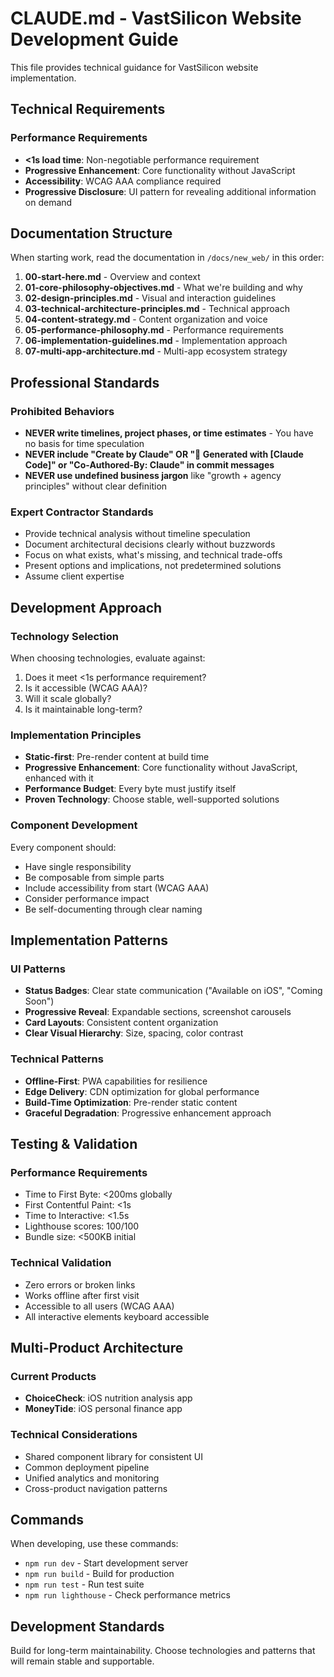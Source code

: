 # CLAUDE.md - VastSilicon Website Development Guide

This file provides technical guidance for VastSilicon website implementation.

## Technical Requirements

### Performance Requirements
- **<1s load time**: Non-negotiable performance requirement
- **Progressive Enhancement**: Core functionality without JavaScript
- **Accessibility**: WCAG AAA compliance required
- **Progressive Disclosure**: UI pattern for revealing additional information on demand

## Documentation Structure

When starting work, read the documentation in `/docs/new_web/` in this order:

1. **00-start-here.md** - Overview and context
2. **01-core-philosophy-objectives.md** - What we're building and why
4. **02-design-principles.md** - Visual and interaction guidelines
5. **03-technical-architecture-principles.md** - Technical approach
6. **04-content-strategy.md** - Content organization and voice
7. **05-performance-philosophy.md** - Performance requirements
8. **06-implementation-guidelines.md** - Implementation approach
9. **07-multi-app-architecture.md** - Multi-app ecosystem strategy

## Professional Standards

### Prohibited Behaviors
- **NEVER write timelines, project phases, or time estimates** - You have no basis for time speculation
- **NEVER include "Create by Claude" OR "🤖 Generated with [Claude Code]" or "Co-Authored-By: Claude" in commit messages**
- **NEVER use undefined business jargon** like "growth + agency principles" without clear definition

### Expert Contractor Standards
- Provide technical analysis without timeline speculation
- Document architectural decisions clearly without buzzwords
- Focus on what exists, what's missing, and technical trade-offs
- Present options and implications, not predetermined solutions
- Assume client expertise

## Development Approach

### Technology Selection
When choosing technologies, evaluate against:
1. Does it meet <1s performance requirement?
2. Is it accessible (WCAG AAA)?
3. Will it scale globally?
4. Is it maintainable long-term?

### Implementation Principles
- **Static-first**: Pre-render content at build time
- **Progressive Enhancement**: Core functionality without JavaScript, enhanced with it
- **Performance Budget**: Every byte must justify itself
- **Proven Technology**: Choose stable, well-supported solutions

### Component Development
Every component should:
- Have single responsibility
- Be composable from simple parts
- Include accessibility from start (WCAG AAA)
- Consider performance impact
- Be self-documenting through clear naming

## Implementation Patterns

### UI Patterns
- **Status Badges**: Clear state communication ("Available on iOS", "Coming Soon")
- **Progressive Reveal**: Expandable sections, screenshot carousels
- **Card Layouts**: Consistent content organization
- **Clear Visual Hierarchy**: Size, spacing, color contrast

### Technical Patterns
- **Offline-First**: PWA capabilities for resilience
- **Edge Delivery**: CDN optimization for global performance
- **Build-Time Optimization**: Pre-render static content
- **Graceful Degradation**: Progressive enhancement approach

## Testing & Validation

### Performance Requirements
- Time to First Byte: <200ms globally
- First Contentful Paint: <1s
- Time to Interactive: <1.5s
- Lighthouse scores: 100/100
- Bundle size: <500KB initial

### Technical Validation
- Zero errors or broken links
- Works offline after first visit
- Accessible to all users (WCAG AAA)
- All interactive elements keyboard accessible

## Multi-Product Architecture

### Current Products
- **ChoiceCheck**: iOS nutrition analysis app
- **MoneyTide**: iOS personal finance app

### Technical Considerations
- Shared component library for consistent UI
- Common deployment pipeline
- Unified analytics and monitoring
- Cross-product navigation patterns

## Commands

When developing, use these commands:
- `npm run dev` - Start development server
- `npm run build` - Build for production
- `npm run test` - Run test suite
- `npm run lighthouse` - Check performance metrics

## Development Standards

Build for long-term maintainability. Choose technologies and patterns that will remain stable and supportable.